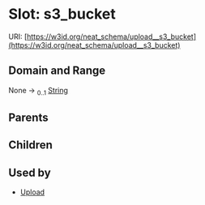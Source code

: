 
# Slot: s3_bucket




URI: [https://w3id.org/neat_schema/upload__s3_bucket](https://w3id.org/neat_schema/upload__s3_bucket)


## Domain and Range

None &#8594;  <sub>0..1</sub> [String](types/String.md)

## Parents


## Children


## Used by

 * [Upload](Upload.md)
